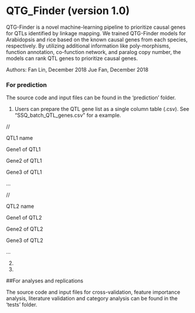 # QTG_Finder (version 1.0)

QTG-Finder is a novel machine-learning pipeline to prioritize causal genes for QTLs identified by linkage mapping. We trained QTG-Finder models for Arabidopsis and rice based on the known causal genes from each species, respectively. By utilizing additional information like poly-morphisms, function annotation, co-function network, and paralog copy number, the models can rank QTL genes to prioritize causal genes.


Authors: Fan Lin, December 2018
         Jue Fan, December 2018

### For prediction

The source code and input files can be found in the ‘prediction’ folder. 

1. Users can prepare the QTL gene list as a single column table (.csv). See “SSQ_batch_QTL_genes.csv” for a example.

// 

QTL1 name

Gene1 of QTL1

Gene2 of QTL1 

Gene3 of QTL1 

… 

// 

QTL2 name 

Gene1 of QTL2 

Gene2 of QTL2 

Gene3 of QTL2 

…

2.

3.





##For analyses and replications

The source code and input files for cross-validation, feature importance analysis, literature validation and category analysis can be found in the ‘tests’ folder.  
